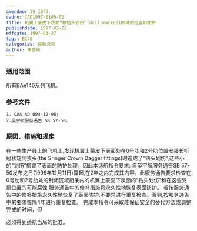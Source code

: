 ```yaml
---
amendno: 39-1879
cadno: CAD1997-B146-02
title: 机翼上蒙皮下表面“被钻头划伤”(drillmarked)区域的检查和防护
publishdate: 1997-03-22
effdate: 1997-03-27
tags: B146
categories: 民航总局
author: 朱雪峰
---
```


### 适用范围 
所有BAe146系列飞机。

<!--more-->
### 参考文件
    1. CAA AD 004-12-96; 
    2.英宇航服务通告 SB 57-50。

### 原因、措施和规定 
在一些生产线上的飞机上,发现机翼上蒙皮下表面处在0号肋和2号肋位置安装长桁冠状短剑接头(the Sringer Crown Dagger fittings)时造成了“钻头划伤”,这些小的“划伤”损害了表面的防护处理。因此本适航指令要求: 
    自英宇航服务通告SB 57-50发布之日(1996年12月11日)算起,在2年之内完成其内容。此服务通告要求检查在0号肋和2号肋处的封闭区域桁条内的机翼上蒙皮下表面的“钻头划伤”和在这些受损位置的可能腐蚀,服务通告中的修补措施将永久性地恢复表面防护。 
    若按服务通告中的修补措施永久性地恢复了表面防护,不要求进行重复检查。否则,按服务通告中的要求每隔4年进行重复检查。 
    完成本指令可采取能保证安全的替代方法或调整完成的时间，但
  
必须得到适航当局的批准。
